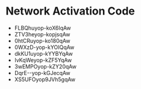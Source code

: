 # Network Activation Code
* FLBQhuyop-koX6IqAw
* ZTV3heyop-kopjsqAw
* 0htCRuyop-ko180qAw
* 0WXzD-yop-kYOIQqAw
* dkKU1uyop-kYYBYqAw
* IvKqWeyop-kZF5YqAw
* 3wEMPOyop-kZY20qAw
* DqrE--yop-kGJecqAw
* XS5UFOyop9JVh5gqAw